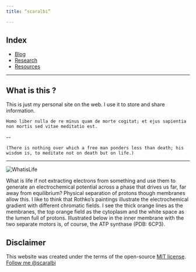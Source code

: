 ```yaml
---
title: “scaralbi”

---
```


## Index
* [Blog](/blog)
* [Research](/research)  
* [Resources](/resources)

---
## What is this ?
This is just my personal site on the web.
I use it to store and share information.

```
Homo liber nulla de re minus quam de morte cogitat; et ejus sapientia non mortis sed vitae meditatio est.  
```

--

```
(There is nothing over which a free man ponders less than death; his wisdom is, to meditate not on death but on life.)
```
    
    							    
    
--- 

![WhatisLife](/figs/atpase.jpg)

What is life if not extracting electrons from something and use them to generate an electrochemical potential across a phase that drives us far, far away from equilibrium? Physical separation of protons though membranes allow this. I like to think that Rothko’s paintings illustrate the electrochemical gradient with different chromatic fields. I see the thick orange lines as the membranes, the top orange field as the cytoplasm and the white space as the lumen full of protons. Illustrated below in the inner membrane with the two separate motors is, of course, the ATP synthase (PDB: 6CP3).


## Disclaimer
This website was created under the terms of the open-source [MIT license](https://opensource.org/licenses/MIT).
<a class="twitter-follow-button"
  href="https://twitter.com/scaralbi">
Follow me @scaralbi</a>
